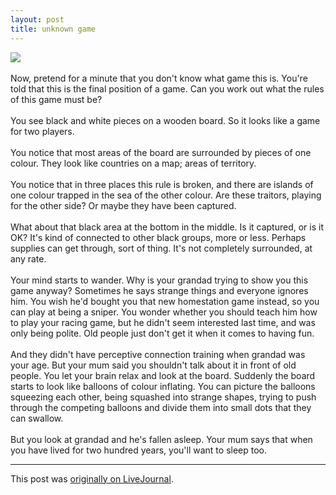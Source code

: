 ```yaml
---
layout: post
title: unknown game
---
```


<div class="entry-item s2-entrytext"><a href="http://picasaweb.google.com/tim.hutton/Go/photo#5099703045107908434" rel="nofollow"><img src="http://lh6.google.com/tim.hutton/RsXI5m-if1I/AAAAAAAAAgw/KlmQLr7LDGY/s288/go_board_final_position.jpg"/></a><br/><br/>Now, pretend for a minute that you don't know what game this is. You're told that this is the final position of a game. Can you work out what the rules of this game must be?<br/><br/>You see black and white pieces on a wooden board. So it looks like a game for two players.<br/><br/>You notice that most areas of the board are surrounded by pieces of one colour. They look like countries on a map; areas of territory.<br/><br/>You notice that in three places this rule is broken, and there are islands of one colour trapped in the sea of the other colour. Are these traitors, playing for the other side? Or maybe they have been captured.<br/><br/>What about that black area at the bottom in the middle. Is it captured, or is it OK? It's kind of connected to other black groups, more or less. Perhaps supplies can get through, sort of thing. It's not completely surrounded, at any rate. <br/><br/>Your mind starts to wander. Why is your grandad trying to show you this game anyway? Sometimes he says strange things and everyone ignores him. You wish he'd bought you that new homestation game instead, so you can play at being a sniper. You wonder whether you should teach him how to play your racing game, but he didn't seem interested last time, and was only being polite. Old people just don't get it when it comes to having fun. <br/><br/>And they didn't have perceptive connection training when grandad was your age. But your mum said you shouldn't talk about it in front of old people. You let your brain relax and look at the board. Suddenly the board starts to look like balloons of colour inflating. You can picture the balloons squeezing each other, being squashed into strange shapes, trying to push through the competing balloons and divide them into small dots that they can swallow.<br/><br/>But you look at grandad and he's fallen asleep. Your mum says that when you have lived for two hundred years, you'll want to sleep too.</div><p><hr></p><p>This post was <a href="http://ferkeltongs.livejournal.com/8973.html">originally on LiveJournal</a>.</p>